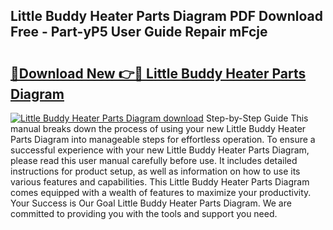 ## Little Buddy Heater Parts Diagram PDF Download Free - Part-yP5 User Guide Repair mFcje

# <h2><a href="http://dfmmffx.blite.top/?on=Little+Buddy+Heater+Parts+Diagram">🔗Download New 👉🔴 Little Buddy Heater Parts Diagram</a></h2>

[![Little Buddy Heater Parts Diagram download](https://i.imgur.com/lujVjoI.png)](http://dfmmffx.blite.top/?on=Little+Buddy+Heater+Parts+Diagram)
Step-by-Step Guide This manual breaks down the process of using your new Little Buddy Heater Parts Diagram into manageable steps for effortless operation. To ensure a successful experience with your new Little Buddy Heater Parts Diagram, please read this user manual carefully before use. It includes detailed instructions for product setup, as well as information on how to use its various features and capabilities. This Little Buddy Heater Parts Diagram comes equipped with a wealth of features to maximize your productivity. Your Success is Our Goal Little Buddy Heater Parts Diagram. We are committed to providing you with the tools and support you need.
